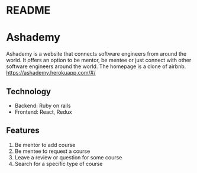 # README

# Ashademy
Ashademy is a website that connects software engineers from around the world. It offers an option to be mentor, be mentee or just connect with other software engineers around the world.  The homepage is a clone of airbnb.
https://ashademy.herokuapp.com/#/

## Technology
* Backend: Ruby on rails
* Frontend: React, Redux

## Features
1. Be mentor to add course
2. Be mentee to request a course
3. Leave a review or question for some course 
4. Search for a specific type of course
